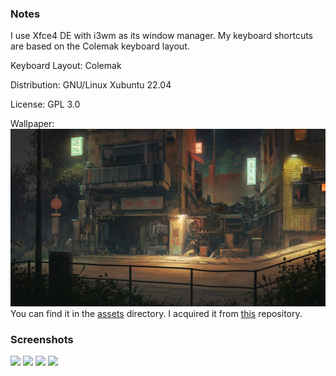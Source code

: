 ### Notes
I use Xfce4 DE with i3wm as its window manager. My keyboard shortcuts are based on the Colemak keyboard layout.

Keyboard Layout: Colemak

Distribution: GNU/Linux Xubuntu 22.04

License: GPL 3.0

Wallpaper: 
![](assets/wall.jpg)
You can find it in the [assets](assets) directory. I acquired it from [this](https://github.com/AngelJumbo/gruvbox-wallpapers) repository.

### Screenshots
![](https://i.imgur.com/ZZaCYsg.png)
![](https://i.imgur.com/rfG5SGD.png)
![](https://i.imgur.com/puaCkWx.png)
![](https://i.imgur.com/MNqu3J8.png)
